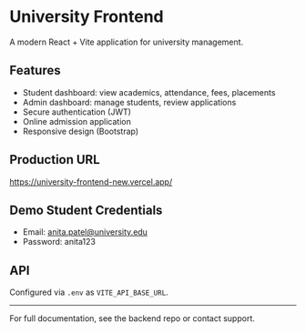 # University Frontend

A modern React + Vite application for university management.

## Features
- Student dashboard: view academics, attendance, fees, placements
- Admin dashboard: manage students, review applications
- Secure authentication (JWT)
- Online admission application
- Responsive design (Bootstrap)

## Production URL
https://university-frontend-new.vercel.app/

## Demo Student Credentials
- Email: anita.patel@university.edu
- Password: anita123

## API
Configured via `.env` as `VITE_API_BASE_URL`.

---
For full documentation, see the backend repo or contact support.
